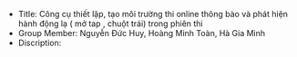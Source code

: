 - Title: Công cụ thiết lập, tạo môi trường thi online thông bào và phát hiện hành động lạ ( mở tap , chuột trái) trong phiên thi
- Group Member: Nguyễn Đức Huy, Hoàng Minh Toàn, Hà Gia Minh
- Discription:

